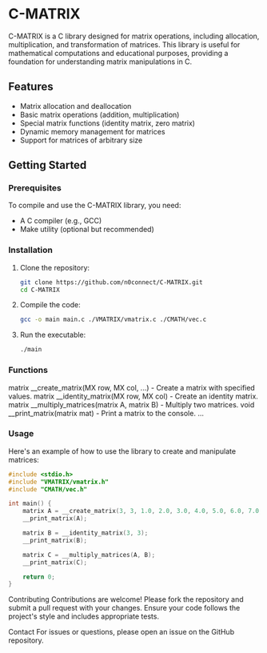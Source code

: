 # C-MATRIX

C-MATRIX is a C library designed for matrix operations, including allocation, multiplication, and transformation of matrices. This library is useful for mathematical computations and educational purposes, providing a foundation for understanding matrix manipulations in C.

## Features

- Matrix allocation and deallocation
- Basic matrix operations (addition, multiplication)
- Special matrix functions (identity matrix, zero matrix)
- Dynamic memory management for matrices
- Support for matrices of arbitrary size

## Getting Started

### Prerequisites

To compile and use the C-MATRIX library, you need:
- A C compiler (e.g., GCC)
- Make utility (optional but recommended)

### Installation

1. Clone the repository:
    ```sh
    git clone https://github.com/n0connect/C-MATRIX.git
    cd C-MATRIX
    ```

2. Compile the code:
    ```sh
    gcc -o main main.c ./VMATRIX/vmatrix.c ./CMATH/vec.c
    ```

3. Run the executable:
    ```sh
    ./main
    ```

### Functions
matrix __create_matrix(MX row, MX col, ...) - Create a matrix with specified values.
matrix __identity_matrix(MX row, MX col) - Create an identity matrix.
matrix __multiply_matrices(matrix A, matrix B) - Multiply two matrices.
void __print_matrix(matrix mat) - Print a matrix to the console.
...

### Usage

Here's an example of how to use the library to create and manipulate matrices:

```c
#include <stdio.h>
#include "VMATRIX/vmatrix.h"
#include "CMATH/vec.h"

int main() {
    matrix A = __create_matrix(3, 3, 1.0, 2.0, 3.0, 4.0, 5.0, 6.0, 7.0, 8.0, 9.0);
    __print_matrix(A);

    matrix B = __identity_matrix(3, 3);
    __print_matrix(B);

    matrix C = __multiply_matrices(A, B);
    __print_matrix(C);

    return 0;
}
```

Contributing
Contributions are welcome! Please fork the repository and submit a pull request with your changes. Ensure your code follows the project's style and includes appropriate tests.

Contact
For issues or questions, please open an issue on the GitHub repository.
